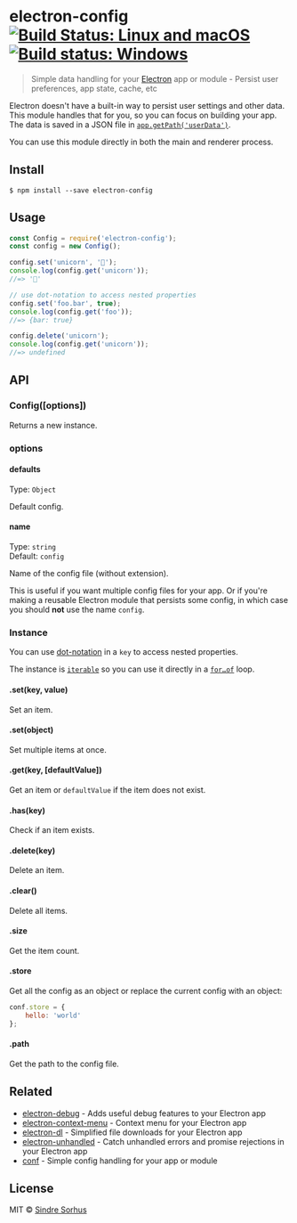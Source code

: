 # electron-config [![Build Status: Linux and macOS](https://travis-ci.org/sindresorhus/electron-config.svg?branch=master)](https://travis-ci.org/sindresorhus/electron-config) [![Build status: Windows](https://ci.appveyor.com/api/projects/status/m2m9o6gq77xxi2eg/branch/master?svg=true)](https://ci.appveyor.com/project/sindresorhus/electron-config/branch/master)

> Simple data handling for your [Electron](https://electron.atom.io) app or module - Persist user preferences, app state, cache, etc

Electron doesn't have a built-in way to persist user settings and other data. This module handles that for you, so you can focus on building your app. The data is saved in a JSON file in [`app.getPath('userData')`](http://electron.atom.io/docs/api/app/#appgetpathname).

You can use this module directly in both the main and renderer process.


## Install

```
$ npm install --save electron-config
```


## Usage

```js
const Config = require('electron-config');
const config = new Config();

config.set('unicorn', '🦄');
console.log(config.get('unicorn'));
//=> '🦄'

// use dot-notation to access nested properties
config.set('foo.bar', true);
console.log(config.get('foo'));
//=> {bar: true}

config.delete('unicorn');
console.log(config.get('unicorn'));
//=> undefined
```


## API

### Config([options])

Returns a new instance.

### options

#### defaults

Type: `Object`

Default config.

#### name

Type: `string`<br>
Default: `config`

Name of the config file (without extension).

This is useful if you want multiple config files for your app. Or if you're making a reusable Electron module that persists some config, in which case you should **not** use the name `config`.

### Instance

You can use [dot-notation](https://github.com/sindresorhus/dot-prop) in a `key` to access nested properties.

The instance is [`iterable`](https://developer.mozilla.org/en/docs/Web/JavaScript/Reference/Iteration_protocols) so you can use it directly in a [`for…of`](https://developer.mozilla.org/en/docs/Web/JavaScript/Reference/Statements/for...of) loop.

#### .set(key, value)

Set an item.

#### .set(object)

Set multiple items at once.

#### .get(key, [defaultValue])

Get an item or `defaultValue` if the item does not exist.

#### .has(key)

Check if an item exists.

#### .delete(key)

Delete an item.

#### .clear()

Delete all items.

#### .size

Get the item count.

#### .store

Get all the config as an object or replace the current config with an object:

```js
conf.store = {
	hello: 'world'
};
```

#### .path

Get the path to the config file.


## Related

- [electron-debug](https://github.com/sindresorhus/electron-debug) - Adds useful debug features to your Electron app
- [electron-context-menu](https://github.com/sindresorhus/electron-context-menu) - Context menu for your Electron app
- [electron-dl](https://github.com/sindresorhus/electron-dl) - Simplified file downloads for your Electron app
- [electron-unhandled](https://github.com/sindresorhus/electron-unhandled) - Catch unhandled errors and promise rejections in your Electron app
- [conf](https://github.com/sindresorhus/conf) - Simple config handling for your app or module


## License

MIT © [Sindre Sorhus](https://sindresorhus.com)
